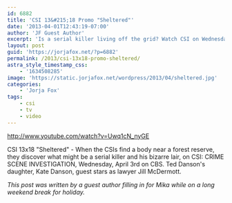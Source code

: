 ```yaml
---
id: 6882
title: 'CSI 13&#215;18 Promo "Sheltered"'
date: '2013-04-01T12:43:19-07:00'
author: 'JF Guest Author'
excerpt: 'Is a serial killer living off the grid? Watch CSI on Wednesday to find out.'
layout: post
guid: 'https://jorjafox.net/?p=6882'
permalink: /2013/csi-13x18-promo-sheltered/
astra_style_timestamp_css:
    - '1634508285'
image: 'https://static.jorjafox.net/wordpress/2013/04/sheltered.jpg'
categories:
    - 'Jorja Fox'
tags:
    - csi
    - tv
    - video
---
```


http://www.youtube.com/watch?v=Uwq1cN_nyGE

CSI 13x18 "Sheltered" - When the CSIs find a body near a forest reserve, they discover what might be a serial killer and his bizarre lair, on CSI: CRIME SCENE INVESTIGATION, Wednesday, April 3rd on CBS. Ted Danson's daughter, Kate Danson, guest stars as lawyer Jill McDermott.

<em>This post was written by a guest author filling in for Mika while on a long weekend break for holiday.</em>
